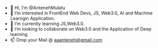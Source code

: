 - 👋 Hi, I’m @AntenehMulatu
- 👀 I’m interested in FrontEnd Web Devs, JS, Web3.0, AI and Machine Learngin Application.
- 🌱 I’m currently learning JS,Web3.0.
- 💞️ I’m looking to collaborate on Web3.0 and the Application of Deep learning
- 📫 Drop your Mail @ aaanteneh@gmail.com

<!---
AntenehMulatu/AntenehMulatu is a ✨ special ✨ repository because its `README.md` (this file) appears on your GitHub profile.
You can click the Preview link to take a look at your changes.
--->
